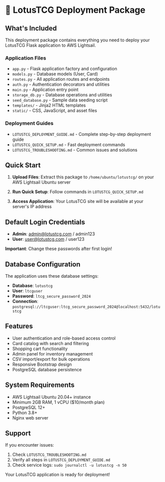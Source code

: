 # 🌸 LotusTCG Deployment Package

## What's Included

This deployment package contains everything you need to deploy your LotusTCG Flask application to AWS Lightsail.

### Application Files
- `app.py` - Flask application factory and configuration
- `models.py` - Database models (User, Card)
- `routes.py` - All application routes and endpoints
- `auth.py` - Authentication decorators and utilities
- `main.py` - Application entry point
- `storage_db.py` - Database operations and utilities
- `seed_database.py` - Sample data seeding script
- `templates/` - Jinja2 HTML templates
- `static/` - CSS, JavaScript, and asset files

### Deployment Guides
- `LOTUSTCG_DEPLOYMENT_GUIDE.md` - Complete step-by-step deployment guide
- `LOTUSTCG_QUICK_SETUP.md` - Fast deployment commands
- `LOTUSTCG_TROUBLESHOOTING.md` - Common issues and solutions

## Quick Start

1. **Upload Files**: Extract this package to `/home/ubuntu/lotustcg/` on your AWS Lightsail Ubuntu server

2. **Run Quick Setup**: Follow commands in `LOTUSTCG_QUICK_SETUP.md`

3. **Access Application**: Your LotusTCG site will be available at your server's IP address

## Default Login Credentials

- **Admin**: admin@lotustcg.com / admin123
- **User**: user@lotustcg.com / user123

**Important**: Change these passwords after first login!

## Database Configuration

The application uses these database settings:
- **Database**: `lotustcg`
- **User**: `ltcguser`
- **Password**: `ltcg_secure_password_2024`
- **Connection**: `postgresql://ltcguser:ltcg_secure_password_2024@localhost:5432/lotustcg`

## Features

- User authentication and role-based access control
- Card catalog with search and filtering
- Shopping cart functionality
- Admin panel for inventory management
- CSV import/export for bulk operations
- Responsive Bootstrap design
- PostgreSQL database persistence

## System Requirements

- AWS Lightsail Ubuntu 20.04+ instance
- Minimum 2GB RAM, 1 vCPU ($10/month plan)
- PostgreSQL 12+
- Python 3.8+
- Nginx web server

## Support

If you encounter issues:
1. Check `LOTUSTCG_TROUBLESHOOTING.md`
2. Verify all steps in `LOTUSTCG_DEPLOYMENT_GUIDE.md`
3. Check service logs: `sudo journalctl -u lotustcg -n 50`

Your LotusTCG application is ready for deployment!